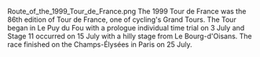 Route_of_the_1999_Tour_de_France.png The 1999 Tour de France was the 86th edition of Tour de France, one of cycling's Grand Tours. The Tour began in Le Puy du Fou with a prologue individual time trial on 3 July and Stage 11 occurred on 15 July with a hilly stage from Le Bourg-d'Oisans. The race finished on the Champs-Élysées in Paris on 25 July.
